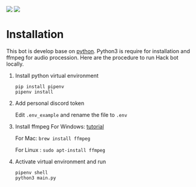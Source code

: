 
![](https://img.shields.io/github/pipenv/locked/dependency-version/ncuphysics/hack_bot/py-cord)
![](https://img.shields.io/bower/l/mi)

# Installation

This bot is develop base on [python](https://www.python.org). Python3 is require for installation and ffmpeg for audio procession. Here are the procedure to run Hack bot locally.

1. Install python virtual environment
    ```shell
    pip install pipenv
    pipenv install
    ```
2. Add personal discord token 

	Edit  `.env_example` and rename the file to `.env`
    
3. Install ffmpeg
	For Windows: [tutorial](https://blog.gregzaal.com/how-to-install-ffmpeg-on-windows/)

	For Mac: `brew install ffmpeg`

    For Linux : `sudo apt-install ffmpeg`

3. Activate virtual environment and run
    ```shell
    pipenv shell
    python3 main.py
    ```
